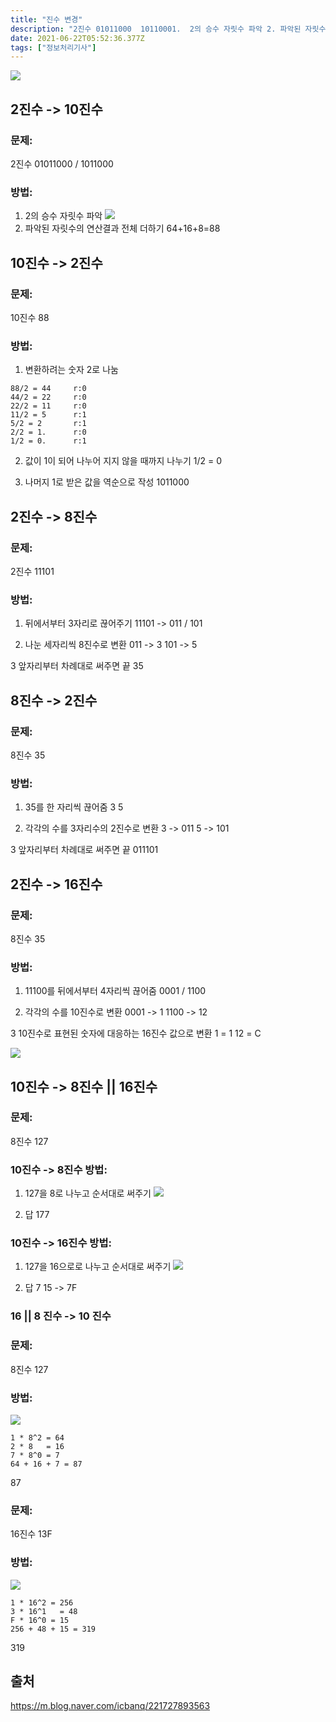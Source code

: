 ```yaml
---
title: "진수 변경"
description: "2진수 01011000  10110001.  2의 승수 자릿수 파악 2. 파악된 자릿수의 연산결과 전체 더하기 64+16+8=8810진수 881. 변환하려는 숫자 2로 나눔882 = 44     r0442 = 22     r0222 = 11     r"
date: 2021-06-22T05:52:36.377Z
tags: ["정보처리기사"]
---
```

![](/velogimages/5b9bd0ee-577a-40e4-8cd6-c41ccbf7e40b-image.png)

## 2진수 -> 10진수
### 문제:
2진수 01011000 / 1011000
### 방법:
1.  2의 승수 자릿수 파악 
![](/velogimages/18bd6f53-7570-4a53-a57b-fe380dba6957-image.png)
2. 파악된 자릿수의 연산결과 전체 더하기 
64+16+8=88

## 10진수 -> 2진수
### 문제:
10진수 88
### 방법:
1. 변환하려는 숫자 2로 나눔
```
88/2 = 44     r:0
44/2 = 22     r:0
22/2 = 11     r:0
11/2 = 5      r:1
5/2 = 2       r:1
2/2 = 1.      r:0
1/2 = 0.      r:1
```
2. 값이 1이 되어 나누어 지지 않을 때까지 나누기 
1/2 = 0       

3. 나머지 1로 받은 값을 역순으로 작성 
1011000

## 2진수 -> 8진수
### 문제:
2진수 11101
### 방법:
1. 뒤에서부터 3자리로 끊어주기
11101 -> 011 / 101

2. 나눈 세자리씩 8진수로 변환
011 -> 3 
101 -> 5

3 앞자리부터 차례대로 써주면 끝
35

## 8진수 -> 2진수
### 문제:
8진수 35
### 방법:
1. 35를 한 자리씩 끊어줌
3 5 

2. 각각의 수를 3자리수의 2진수로 변환
3 -> 011
5 -> 101

3 앞자리부터 차례대로 써주면 끝
011101

## 2진수 -> 16진수
### 문제:
8진수 35
### 방법:
1. 11100를 뒤에서부터 4자리씩 끊어줌
0001 / 1100

2. 각각의 수를 10진수로 변환
0001 -> 1
1100 -> 12

3 10진수로 표현된 숫자에 대응하는 16진수 값으로 변환
1 = 1
12 = C

![](/velogimages/6103979c-f4bc-42a9-8091-48b9c68042b1-image.png)

## 10진수 -> 8진수 || 16진수
### 문제:
8진수 127
### 10진수 -> 8진수 방법:
1. 127을 8로 나누고 순서대로 써주기 
![](/velogimages/7f32cc07-9c9f-476b-b9b3-9c829f17efab-image.png)

2. 답
177
### 10진수 -> 16진수 방법:
1. 127을 16으로로 나누고 순서대로 써주기 
![](/velogimages/b5a1c5e8-b1f8-40d4-87a2-8562c7c2b4d6-image.png)

2. 답
7 15 -> 7F

### 16 || 8 진수 -> 10 진수
### 문제:
8진수 127
### 방법:
![](/velogimages/960ee1d3-0886-461f-bc05-9825c6dce0eb-image.png)

```
1 * 8^2 = 64
2 * 8   = 16
7 * 8^0 = 7
64 + 16 + 7 = 87
```
87

### 문제:
16진수 13F
### 방법:
![](/velogimages/a01e328a-e062-4d59-a188-277c273c8e35-image.png)
```
1 * 16^2 = 256
3 * 16^1   = 48
F * 16^0 = 15
256 + 48 + 15 = 319
```
319

## 출처
https://m.blog.naver.com/icbanq/221727893563

